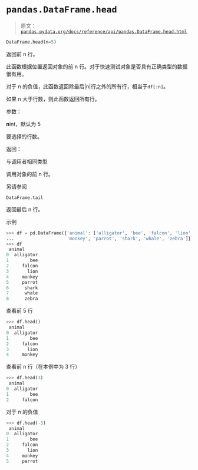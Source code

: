 # `pandas.DataFrame.head`

> 原文：[`pandas.pydata.org/docs/reference/api/pandas.DataFrame.head.html`](https://pandas.pydata.org/docs/reference/api/pandas.DataFrame.head.html)

```py
DataFrame.head(n=5)
```

返回前 n 行。

此函数根据位置返回对象的前 n 行。对于快速测试对象是否具有正确类型的数据很有用。

对于 n 的负值，此函数返回除最后|n|行之外的所有行，相当于`df[:n]`。

如果 n 大于行数，则此函数返回所有行。

参数：

**n**int，默认为 5

要选择的行数。

返回：

与调用者相同类型

调用对象的前 n 行。

另请参阅

`DataFrame.tail`

返回最后 n 行。

示例

```py
>>> df = pd.DataFrame({'animal': ['alligator', 'bee', 'falcon', 'lion',
...                    'monkey', 'parrot', 'shark', 'whale', 'zebra']})
>>> df
 animal
0  alligator
1        bee
2     falcon
3       lion
4     monkey
5     parrot
6      shark
7      whale
8      zebra 
```

查看前 5 行

```py
>>> df.head()
 animal
0  alligator
1        bee
2     falcon
3       lion
4     monkey 
```

查看前 n 行（在本例中为 3 行）

```py
>>> df.head(3)
 animal
0  alligator
1        bee
2     falcon 
```

对于 n 的负值

```py
>>> df.head(-3)
 animal
0  alligator
1        bee
2     falcon
3       lion
4     monkey
5     parrot 
```
